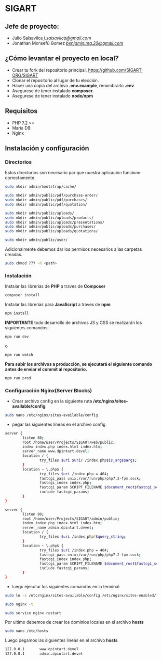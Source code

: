 # SIGART

## Jefe de proyecto: 
* Julio Salsavilca *<j.salsavilca@gmail.com>*
* Jonathan Monsefú Gomez *<benjamin.mg.20@gmail.com>*

## ¿Cómo levantar el proyecto en local?

* Crear tu fork del repositorio principal.
    https://github.com/SIGART-ORG/SIGART
* Clonar el repositorio al lugar de tu elección.
* Hacer una copia del archivo **.env.example**, renombrarlo **.env**
* Asegurese de tener instalado **composer**.
* Asegurese de tener instalado **node/npm**

## Requisitos
* PHP 7.2 >=
* Maria DB
* Nginx

## Instalación y configuración
### Directorios
Estos directorios son necesario par que nuestra aplicación funcione correctamente.
```sh
sudo mkdir admin/bootstrap/cache/

sudo mkdir admin/public/pdf/purchase-order/
sudo mkdir admin/public/pdf/purchases/
sudo mkdir admin/public/pdf/quotation/

sudo mkdir admin/public/uploads/
sudo mkdir admin/public/uploads/products/
sudo mkdir admin/public/uploads/presentations/
sudo mkdir admin/public/uploads/purchases/
sudo mkdir admin/public/uploads/quotations/

sudo mkdir admin/public/user/
```
Adicionalmente debemos dar los permisos necesarios a las carpetas creadas.
```sh
sudo chmod 777 -R <path>
```

### Instalación 
Instalar las librerías de **PHP** a traves de **Composer**
```sh
composer install
```
Instalar las librerías para **JavaScript** a traves de **npm**
```sh
npm install
```
**IMPORTANTE** todo desarrollo de archivos JS y CSS se realizarán los siguientes comandos:
```sh
npm run dev
```
o
```sh
npm run watch
```

**Para subir los archivos a producción, se ejecutará el siguiente comando antes de enviar el commit al repositorio.**
```sh
npm run prod
```

### Configuración Nginx(Server Blocks)

* Crear archivo config en la siguiente ruta **/etc/nginx/sites-available/config**
```sh
sudo nano /etc/nginx/sites-available/config
```

* pegar las siguientes lineas en el archivo config.

```sh
server {
        listen 80;
        root /home/user/Projects/SIGART/web/public;
        index index.php index.html index.htm;
        server_name www.dpintart.devel;
        location / {
                try_files $uri $uri/ /index.php$is_args$args;
        }
        location ~ \.php$ {
                try_files $uri /index.php = 404;
                fastcgi_pass unix:/var/run/php/php7.2-fpm.sock;
                fastcgi_index index.php;
                fastcgi_param SCRIPT_FILENAME $document_root$fastcgi_script_name;
                include fastcgi_params;
        }
}

server {
        listen 80;
        root /home/user/Projects/SIGART/admin/public;
        index index.php index.html index.htm;
        server_name admin.dpintart.devel;
        location / {
                try_files $uri /index.php?$query_string;
        }
        location ~ \.php$ {
                try_files $uri /index.php = 404;
                fastcgi_pass unix:/var/run/php/php7.2-fpm.sock;
                fastcgi_index index.php;
                fastcgi_param SCRIPT_FILENAME $document_root$fastcgi_script_name;
                include fastcgi_params;
        }
}
```
* luego ejecutar los siguientes comandos en la terminal:
```sh
sudo ln -s /etc/nginx/sites-available/config /etc/nginx/sites-enabled/
```
```sh
sudo nginx -t
```
```sh
sudo service nginx restart
```

Por ultimo debemos de crear los dominios locales en el archivo **hosts**

```sh
sudo nano /etc/hosts
```

Luego pegamos las siguientes lineas en el archivo **hosts**
```sh
127.0.0.1       www.dpintart.devel
127.0.0.1       admin.dpintart.devel
```
